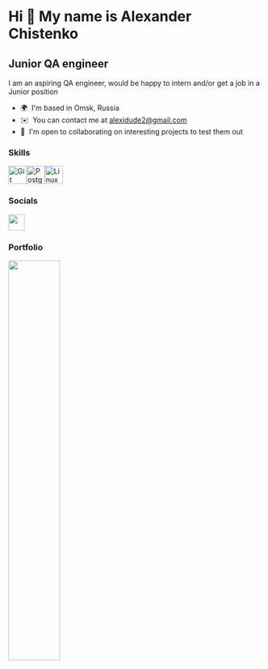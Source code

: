 Hi 👋 My name is Alexander Chistenko
====================================

Junior QA engineer
------------------

I am an aspiring QA engineer, would be happy to intern and/or get a job in a Junior position

* 🌍  I'm based in Omsk, Russia
* ✉️  You can contact me at [alexidude2@gmail.com](mailto:alexidude2@gmail.com)
* 🤝  I'm open to collaborating on interesting projects to test them out

### Skills


<p align="left">
<a href="https://git-scm.com/" target="_blank" rel="noreferrer"><img src="https://raw.githubusercontent.com/danielcranney/readme-generator/main/public/icons/skills/git-colored.svg" width="36" height="36" alt="Git" /></a><a href="https://www.postgresql.org/" target="_blank" rel="noreferrer"><img src="https://raw.githubusercontent.com/danielcranney/readme-generator/main/public/icons/skills/postgresql-colored.svg" width="36" height="36" alt="PostgreSQL" /></a><a href="https://www.linux.org" target="_blank" rel="noreferrer"><img src="https://raw.githubusercontent.com/danielcranney/readme-generator/main/public/icons/skills/linux-colored.svg" width="36" height="36" alt="Linux" /></a>
</p>


### Socials

<p align="left"> <a href="https://discord.com/users/alexidude" target="_blank" rel="noreferrer"> <picture> <source media="(prefers-color-scheme: dark)" srcset="undefined" /> <source media="(prefers-color-scheme: light)" srcset="https://raw.githubusercontent.com/danielcranney/readme-generator/main/public/icons/socials/discord.svg" /> <img src="https://raw.githubusercontent.com/danielcranney/readme-generator/main/public/icons/socials/discord.svg" width="32" height="32" /> </picture> </a> 

### Portfolio



<div width="100%" align="center"><a href="https://github.com/alexidude/Online-store-model" align="left"><img align="left" width="45%" src="https://github-readme-stats.vercel.app/api/pin/?username=alexidude&repo=Online-store-model&title_color=000000&text_color=ffffff&icon_color=ffffff&bg_color=ffffff&hide_border=true&locale=en" /></a></div><br /><br /><br /><br /><br /><br /><br />
